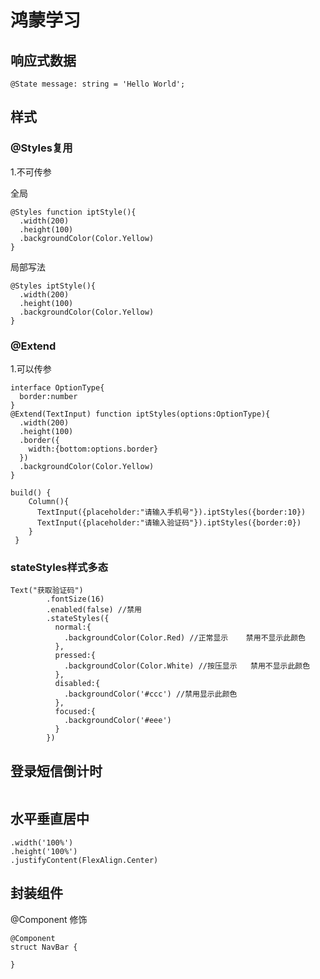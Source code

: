 # 鸿蒙学习

## 响应式数据

```
@State message: string = 'Hello World';
```

## 样式

### @Styles复用

1.不可传参

全局

```
@Styles function iptStyle(){
  .width(200)
  .height(100)
  .backgroundColor(Color.Yellow)
}

```

局部写法

```
@Styles iptStyle(){
  .width(200)
  .height(100)
  .backgroundColor(Color.Yellow)
}
```

### @Extend

1.可以传参

```
interface OptionType{
  border:number
}
@Extend(TextInput) function iptStyles(options:OptionType){
  .width(200)
  .height(100)
  .border({
    width:{bottom:options.border}
  })
  .backgroundColor(Color.Yellow)
}
```

```
build() {
    Column(){
      TextInput({placeholder:"请输入手机号"}).iptStyles({border:10})
      TextInput({placeholder:"请输入验证码"}).iptStyles({border:0})
    }
 }
```

### stateStyles样式多态

```
Text("获取验证码")
        .fontSize(16)
        .enabled(false) //禁用
        .stateStyles({
          normal:{ 
            .backgroundColor(Color.Red) //正常显示    禁用不显示此颜色
          },
          pressed:{
            .backgroundColor(Color.White) //按压显示   禁用不显示此颜色
          },
          disabled:{
            .backgroundColor('#ccc') //禁用显示此颜色
          },
          focused:{
            .backgroundColor('#eee') 
          }
        })
```

## 登录短信倒计时

```

```



## 水平垂直居中

```
.width('100%')
.height('100%')
.justifyContent(FlexAlign.Center)
```



## 封装组件

@Component 修饰

```
@Component
struct NavBar {
	
}
```

